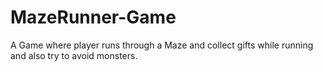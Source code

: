 # MazeRunner-Game
A Game where player runs through a Maze and collect gifts while running and also try to avoid monsters.

